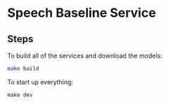# Speech Baseline Service

## Steps
To build all of the services and download the models:
```bash
make build
```

To start up everything:
```
make dev
```
